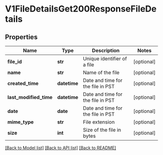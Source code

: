 # V1FileDetailsGet200ResponseFileDetails

## Properties
Name | Type | Description | Notes
------------ | ------------- | ------------- | -------------
**file_id** | **str** | Unique identifier of a file | [optional] 
**name** | **str** | Name of the file | [optional] 
**created_time** | **datetime** | Date and time for the file in PST | [optional] 
**last_modified_time** | **datetime** | Date and time for the file in PST | [optional] 
**date** | **date** | Date and time for the file in PST | [optional] 
**mime_type** | **str** | File extension | [optional] 
**size** | **int** | Size of the file in bytes | [optional] 

[[Back to Model list]](../README.md#documentation-for-models) [[Back to API list]](../README.md#documentation-for-api-endpoints) [[Back to README]](../README.md)


